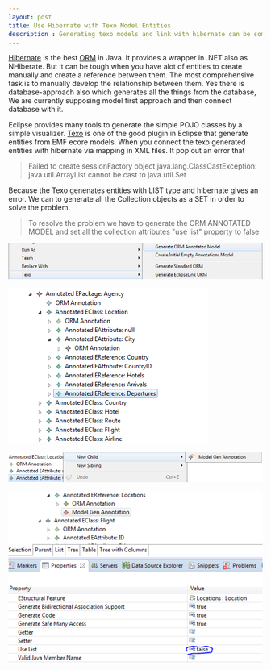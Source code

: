 ```yaml
---
layout: post
title: Use Hibernate with Texo Model Entities
description : Generating texo models and link with hibernate can be sometime rude giving exception as Failed to create sessionFactory ArrayList cannot be cast to Set
---
```



[Hibernate](http://hibernate.org/orm/) is the best [ORM](https://en.wikipedia.org/wiki/Object-relational_mapping) in Java. It provides a wrapper in .NET also as NHiberate.
But it can be tough when you have alot of entities to create manually and create a reference between them. The most comprehensive task is to manually develop the relationship between them. Yes there is database-approach also which generates all the things from the database, We are currently supposing model first approach and then connect database with it. 

Eclipse provides many tools to generate the simple POJO classes by a simple visualizer. [Texo](http://wiki.eclipse.org/Texo) is one of the good plugin in Eclipse that generate entities from EMF ecore models. When you connect the texo generated entities with hibernate via mapping in XML files. It pop out an error that

<blockquote>
<p>
Failed to create sessionFactory object.java.lang.ClassCastException: java.util.ArrayList cannot be cast to java.util.Set
</p>
</blockquote>


Because the Texo genenates entities with LIST type and hibernate gives an error. We can to generate all the Collection objects as a SET in order to solve the problem.
<blockquote>
<p>
To resolve the problem we have to generate the ORM ANNOTATED MODEL and set all the collection attributes "use list" property to false
</p>
</blockquote>


![Generate the Texo Hibernate](/img/texo_hibernate1.png)


![Selecting the collection object](/img/texo_hibernate2.png)


![Create new Gen Annotation for object](/img/texo_hibernate3.PNG)


![set use list = false](/img/texo_hibernate4.PNG)




